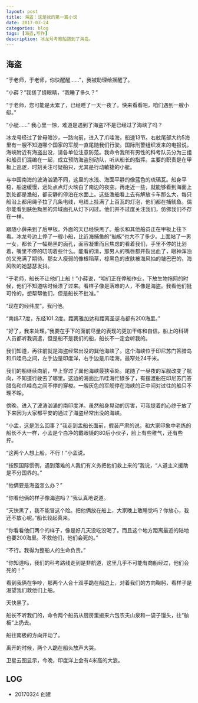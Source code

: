 ```yaml
---
layout: post
title: 海盗：这是我的第一篇小说
date: 2017-03-24
categories: blog
tags: [海盗,写作]
description: 冰龙号考察船遇到了海岛。
---
```



## 海盗



“于老师，于老师，你快醒醒……”，我被助理给摇醒了。



“小薛？”我搓了搓眼睛，“我睡了多久？”



“于老师，您可能是太累了，已经睡了一天一夜了。快来看看吧，咱们遇到一艘小艇。”



“小艇……” 我心里一惊，难道是遇到了海盗?不是已经过了海峡了吗？



冰龙号经过了曾母暗沙，一路向前，进入了爪哇海，船速13节。右舷尾部大约5海里有一艘不知道哪个国家的军舰一直尾随我们行驶。国际刑警组织发来的电报说，海峡附近有海盗出没，请各单位注意防范。我命令我所有男性的科考队员分为三组和船员们混编在一起，成立预防海盗别动队，听从船长的指挥。主要的职责是在甲板上巡逻，时刻关注可疑船只，尤其是行动敏捷的小艇。



与中国南海的波涛汹涌不同，这里的水浅、海面平静的像蓝色的琉璃瓦。船身平稳，船速缓慢，远处点点灯火映白了南边的夜空。再走近一些，就能够看到海面上到处都是渔船，都安静的停泊在水面上。这些渔船看上去有解放卡车那么大，每只船沿上都用绳子拉了几条电线，电线上挂满了上百瓦的灯泡，他们都在捕鱿鱼。偶尔能看到肤色黝黑的异域面孔从灯下闪过。他们并不过度关注我们，仿佛我们不存在一样。





跟随小薛来到了后甲板。外面的天已经快黑了。船长和其他船员正在甲板上往下看。冰龙号边上停了一艘小船，比近海捕鱼的“舢板”也大不了多少。上面站了一男一女，都长了一幅黝黑的面孔，面容凝重而且焦虑的看着我们，手里不停的比划着，嘴里不停的叨叨着些什么。能看的清，那男人的嘴唇都开裂出血了，眼神浑浊的又充满了期待。那女人瘦弱的像根稻草，棕黑色的皮肤被海风抽的皱巴巴的，海风吹的她瑟瑟发抖。



“于老师，船长不让他们上船！”小薛说，“咱们正在停船作业，下放生物拖网的时候，他们不知道啥时候漂了过来。看样子像是落难的人，不像是海盗。我看他们挺可怜的，想帮帮他们，但是船长不批准。”



“现在的经纬度”，我问他。



“南纬7.7度，东经101.2度。距离雅加达和距离圣诞岛都有200海里。”



“好了，我来处理。”我要在手下的面前尽量的表现的更加干练和自信。船上的科研人员都听我调遣，但是船不是我们的船，船长不一定会听我的。



我们知道，再往前就是海盗经常出没的巽他海峡了。这个海峡位于印尼苏门答腊岛和爪哇岛之间，左手边是印度洋，右手边是爪哇海，最窄处24千米。



我们的船继续向前，早上穿过了巽他海峡最狭窄处。尾随了一昼夜的军舰改变了航向，不知道行驶去了哪里。这边的海面比爪哇海忙碌多了，有摆渡船在印尼苏门答腊岛和爪哇岛之间不停的穿梭。一艘灰色的军舰停在海峡的正中间对过往的船只不理不睬。



傍晚，进入了波涛汹涌的南印度洋。虽然船身晃动的厉害，可我提着的心终于放了下来因为大家都平安的通过了海盗经常出没的海峡。



“小孟，这是怎么回事？”我走到孟船长面前，假装严肃的说。和大家印象中老练的船长不大一样，小孟是个白净的戴眼镜的80后小伙子，脸上有些稚气，还有些拧。



“这两个人想上船，不行！”小孟说。



“按照国际惯例，遇到落难的人我们有义务把他们救上来的”我说，“人道主义援助是不分国界的。”



“他俩要是海盗怎么办？”



“你看他俩的样子像海盗吗？”我认真地说道。



“天快黑了，我不能冒这个险。把他俩放在船上，大家晚上敢睡觉吗？你放心，我还不放心呢。”船长较起真来。



“你看看他们两个的样子，像是好几天没吃没喝了。而且这个地方距离最近的陆地也要200海里。不救他们，他们会死的。”



“不行。我得为整船人的生命负责。”



“你知道吗，我们的科考路线走到是非航道，这里几乎不可能有商船经过，他们会死的！”



看到我俩在争吵，那两个人合十双手跪在船边上，对着我们的方向鞠躬，看样子是渴望我们救他们上船。



天快黑了。



船长不听我们的，命令两个船员从厨房里搬来六包农夫山泉和一袋子馒头，往“舢板”上扔去。



船往南极的方向开动了。



离开的时候，两个人跪在船头放声大哭。



卫星云图显示，今晚，印度洋上会有4米高的大浪。



## LOG
- 20170324 创建
